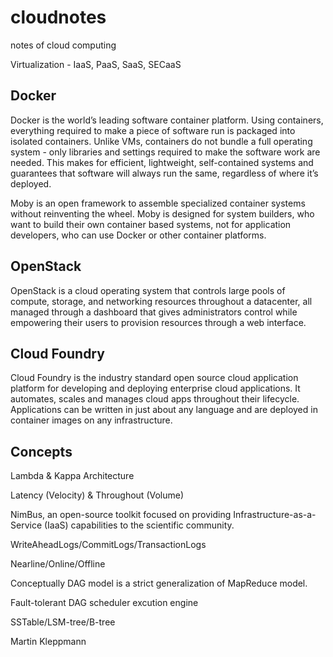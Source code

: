 # cloudnotes
notes of cloud computing

Virtualization - IaaS, PaaS, SaaS, SECaaS

## Docker
Docker is the world’s leading software container platform. Using containers, everything required to make a piece of software run is packaged into isolated containers. Unlike VMs, containers do not bundle a full operating system - only libraries and settings required to make the software work are needed. This makes for efficient, lightweight, self-contained systems and guarantees that software will always run the same, regardless of where it’s deployed.

Moby is an open framework to assemble specialized container systems without reinventing the wheel. Moby is designed for system builders, who want to build their own container based systems, not for application developers, who can use Docker or other container platforms. 

## OpenStack
OpenStack is a cloud operating system that controls large pools of compute, storage, and networking resources throughout a datacenter, all managed through a dashboard that gives administrators control while empowering their users to provision resources through a web interface.

## Cloud Foundry
Cloud Foundry is the industry standard open source cloud application platform for developing and deploying enterprise cloud applications. It automates, scales and manages cloud apps throughout their lifecycle. Applications can be written in just about any language and are deployed in container images on any infrastructure.

## Concepts
Lambda & Kappa Architecture

Latency (Velocity) & Throughout (Volume)

NimBus, an open-source toolkit focused on providing Infrastructure-as-a-Service (IaaS) capabilities to the scientific community.

WriteAheadLogs/CommitLogs/TransactionLogs

Nearline/Online/Offline

Conceptually DAG model is a strict generalization of MapReduce model. 

Fault-tolerant DAG scheduler excution engine

SSTable/LSM-tree/B-tree

Martin Kleppmann

